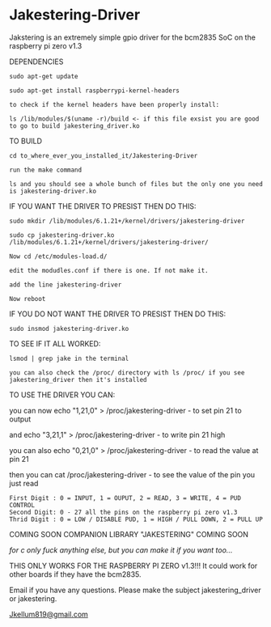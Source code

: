 # Jakestering-Driver
Jakstering is an extremely simple gpio driver for the bcm2835 SoC on the raspberry pi zero v1.3 


DEPENDENCIES
  
    sudo apt-get update

    sudo apt-get install raspberrypi-kernel-headers

    to check if the kernel headers have been properly install:

    ls /lib/modules/$(uname -r)/build <- if this file exsist you are good to go to build jakestering_driver.ko


TO BUILD

    cd to_where_ever_you_installed_it/Jakestering-Driver

    run the make command

    ls and you should see a whole bunch of files but the only one you need is jakestering-driver.ko



IF YOU WANT THE DRIVER TO PRESIST THEN DO THIS:

    sudo mkdir /lib/modules/6.1.21+/kernel/drivers/jakestering-driver

    sudo cp jakestering-driver.ko /lib/modules/6.1.21+/kernel/drivers/jakestering-driver/

    Now cd /etc/modules-load.d/

    edit the modudles.conf if there is one. If not make it.

    add the line jakestering-driver

    Now reboot

IF YOU DO NOT WANT THE DRIVER TO PRESIST THEN DO THIS:

    sudo insmod jakestering-driver.ko



TO SEE IF IT ALL WORKED:

    lsmod | grep jake in the terminal

    you can also check the /proc/ directory with ls /proc/ if you see jakestering_driver then it's installed



TO USE THE DRIVER YOU CAN:

  you can now echo "1,21,0" > /proc/jakestering-driver - to set pin 21 to output

  and echo "3,21,1" > /proc/jakestering-driver - to write pin 21 high

  you can also echo "0,21,0" > /proc/jakestering-driver - to read the value at pin 21
  
  then you can cat /proc/jakestering-driver - to see the value of the pin you just read

    First Digit : 0 = INPUT, 1 = OUPUT, 2 = READ, 3 = WRITE, 4 = PUD CONTROL
    Second Digit: 0 - 27 all the pins on the raspberry pi zero v1.3
    Thrid Digit : 0 = LOW / DISABLE PUD, 1 = HIGH / PULL DOWN, 2 = PULL UP



COMING SOON COMPANION LIBRARY "JAKESTERING" COMING SOON

*for c only fuck anything else, but you can make it if you want too...*


THIS ONLY WORKS FOR THE RASPBERRY PI ZERO v1.3!!! It could work for other boards if they have the bcm2835.

Email if you have any questions. Please make the subject jakestering_driver or jakestering.

Jkellum819@gmail.com
